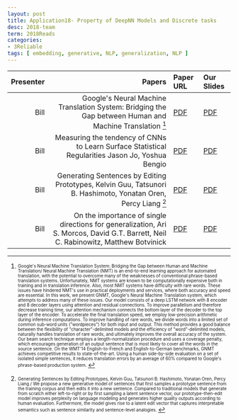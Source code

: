 ```yaml
---
layout: post
title: Application18- Property of DeepNN Models and Discrete tasks 
desc: 2018-team
term: 2018Reads
categories:
- 3Reliable
tags: [ embedding, generative, NLP, generalization, NLP ]
---
```



| Presenter | Papers | Paper URL| Our Slides |
| -----: | ---------------------------: | :----- | :----- |
| Bill | Google's Neural Machine Translation System: Bridging the Gap between Human and Machine Translation [^1]| [PDF](https://arxiv.org/abs/1609.08144) |  [PDF]({{site.baseurl}}/MoreTalksTeam/Bill/18.02.09_GoogleNMT.pdf) | 
| Bill |  Measuring the tendency of CNNs to Learn Surface Statistical Regularities Jason Jo, Yoshua Bengio | [PDF](https://arxiv.org/abs/1711.11561) |  [PDF]({{site.baseurl}}/MoreTalksTeam/Bill/18.02.16_CNNRegularity.pdf) | 
| Bill | Generating Sentences by Editing Prototypes, Kelvin Guu, Tatsunori B. Hashimoto, Yonatan Oren, Percy Liang [^2]  | [PDF](https://arxiv.org/abs/1709.08878) |  [PDF]({{site.baseurl}}/MoreTalksTeam/Bill/18.01.25_PrototypeEdit.pdf) | 
| Bill | On the importance of single directions for generalization, Ari S. Morcos, David G.T. Barrett, Neil C. Rabinowitz, Matthew Botvinick  | [PDF](https://arxiv.org/abs/1803.06959) |  [PDF]({{site.baseurl}}/MoreTalksTeam/Bill/18.04.28_SingleDirections.pdf) | 


<!--excerpt.start-->

[^1]: <sub><sup>  Google's Neural Machine Translation System: Bridging the Gap between Human and Machine Translation/  Neural Machine Translation (NMT) is an end-to-end learning approach for automated translation, with the potential to overcome many of the weaknesses of conventional phrase-based translation systems. Unfortunately, NMT systems are known to be computationally expensive both in training and in translation inference. Also, most NMT systems have difficulty with rare words. These issues have hindered NMT's use in practical deployments and services, where both accuracy and speed are essential. In this work, we present GNMT, Google's Neural Machine Translation system, which attempts to address many of these issues. Our model consists of a deep LSTM network with 8 encoder and 8 decoder layers using attention and residual connections. To improve parallelism and therefore decrease training time, our attention mechanism connects the bottom layer of the decoder to the top layer of the encoder. To accelerate the final translation speed, we employ low-precision arithmetic during inference computations. To improve handling of rare words, we divide words into a limited set of common sub-word units ("wordpieces") for both input and output. This method provides a good balance between the flexibility of "character"-delimited models and the efficiency of "word"-delimited models, naturally handles translation of rare words, and ultimately improves the overall accuracy of the system. Our beam search technique employs a length-normalization procedure and uses a coverage penalty, which encourages generation of an output sentence that is most likely to cover all the words in the source sentence. On the WMT'14 English-to-French and English-to-German benchmarks, GNMT achieves competitive results to state-of-the-art. Using a human side-by-side evaluation on a set of isolated simple sentences, it reduces translation errors by an average of 60% compared to Google's phrase-based production system. </sup></sub>




[^2]: <sub><sup> Generating Sentences by Editing Prototypes, Kelvin Guu, Tatsunori B. Hashimoto, Yonatan Oren, Percy Liang / We propose a new generative model of sentences that first samples a prototype sentence from the training corpus and then edits it into a new sentence. Compared to traditional models that generate from scratch either left-to-right or by first sampling a latent sentence vector, our prototype-then-edit model improves perplexity on language modeling and generates higher quality outputs according to human evaluation. Furthermore, the model gives rise to a latent edit vector that captures interpretable semantics such as sentence similarity and sentence-level analogies. </sup></sub>
